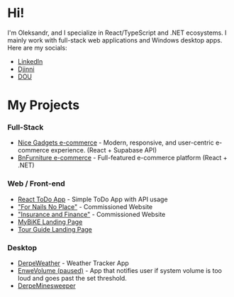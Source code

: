 # Hi!
I'm Oleksandr, and I specialize in React/TypeScript and .NET ecosystems. I mainly work with full-stack web applications and Windows desktop apps. Here are my socials:
- [LinkedIn](https://www.linkedin.com/in/alexander-vannovskiy/)
- [Djinni](https://djinni.co/q/7a1a7f7a8f/)
- [DOU](https://dou.ua/users/alexander-vannovskiy/)

# My Projects
### Full-Stack
- [Nice Gadgets e-commerce](https://github.com/fs-jun25-team-4-tech-check/nice-gadgets) - Modern, responsive, and user-centric e-commerce experience. (React + Supabase API)
- [BnFurniture e-commerce](https://github.com/derpedcatto/BnFurnitureApp) - Full-featured e-commerce platform (React + .NET)

### Web / Front-end
- [React ToDo App](https://github.com/derpedcatto/React-ToDo-App) - Simple ToDo App with API usage
- ["For Nails No Place"](https://github.com/derpedcatto/for.nails.no.place) - Commissioned Website
- ["Insurance and Finance"](https://github.com/derpedcatto/insurance_and_finance) - Commissioned Website
- [MyBiKE Landing Page](https://github.com/derpedcatto/Landing-Page-MyBiKE)
- [Tour Guide Landing Page](https://derpedcatto.github.io/Derpe-Tour-Guide/)

### Desktop
- [DerpeWeather](https://github.com/derpedcatto/DerpeWeather) - Weather Tracker App
- [EnweVolume (paused)](https://github.com/derpedcatto/EnweVolume) - App that notifies user if system volume is too loud and goes past the set threshold.
- [DerpeMinesweeper](https://github.com/derpedcatto/DerpeMinesweeper)
